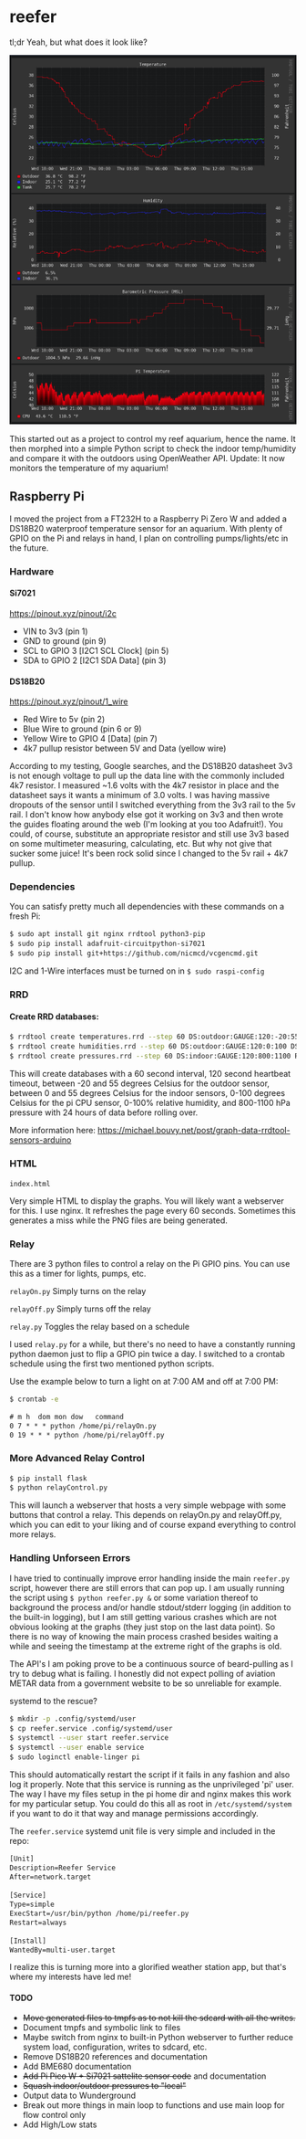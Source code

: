 # reefer

tl;dr Yeah, but what does it look like?

![screenshot](screenshot.png)

This started out as a project to control my reef aquarium, hence the name. It then morphed into a simple Python script to check the indoor temp/humidity and compare it with the outdoors using OpenWeather API. Update: It now monitors the temperature of my aquarium!

## Raspberry Pi

I moved the project from a FT232H to a Raspberry Pi Zero W and added a DS18B20 waterproof temperature sensor for an aquarium. With plenty of GPIO on the Pi and relays in hand, I plan on controlling pumps/lights/etc in the future.

### Hardware
#### Si7021
https://pinout.xyz/pinout/i2c
- VIN to 3v3 (pin 1)
- GND to ground (pin 9)
- SCL to GPIO 3 [I2C1 SCL Clock] (pin 5)
- SDA to GPIO 2 [I2C1 SDA Data] (pin 3)

#### DS18B20
https://pinout.xyz/pinout/1_wire
- Red Wire to 5v (pin 2)
- Blue Wire to ground (pin 6 or 9)
- Yellow Wire to GPIO 4 [Data] (pin 7)
- 4k7 pullup resistor between 5V and Data (yellow wire)

According to my testing, Google searches, and the DS18B20 datasheet 3v3 is not enough voltage to pull up the data line with the commonly included 4k7 resistor. I measured ~1.6 volts with the 4k7 resistor in place and the datasheet says it wants a minimum of 3.0 volts. I was having massive dropouts of the sensor until I switched everything from the 3v3 rail to the 5v rail. I don't know how anybody else got it working on 3v3 and then wrote the guides floating around the web (I'm looking at you too Adafruit!). You could, of course, substitute an appropriate resistor and still use 3v3 based on some multimeter measuring, calculating, etc. But why not give that sucker some juice! It's been rock solid since I changed to the 5v rail + 4k7 pullup.

### Dependencies

You can satisfy pretty much all dependencies with these commands on a fresh Pi:
```bash
$ sudo apt install git nginx rrdtool python3-pip
$ sudo pip install adafruit-circuitpython-si7021
$ sudo pip install git+https://github.com/nicmcd/vcgencmd.git
```

I2C and 1-Wire interfaces must be turned on in ```$ sudo raspi-config```

### RRD
#### Create RRD databases:

```bash
$ rrdtool create temperatures.rrd --step 60 DS:outdoor:GAUGE:120:-20:55 DS:indoor:GAUGE:120:0:55 DS:tank:GAUGE:120:0:55 DS:pi:GAUGE:120:0:100 DS:picow:GAUGE:120:0:100 RRA:MAX:0.5:1:1440
$ rrdtool create humidities.rrd --step 60 DS:outdoor:GAUGE:120:0:100 DS:indoor:GAUGE:120:0:100 RRA:MAX:0.5:1:1440
$ rrdtool create pressures.rrd --step 60 DS:indoor:GAUGE:120:800:1100 RRA:MAX:0.5:1:1440
```
This will create databases with a 60 second interval, 120 second heartbeat timeout, between -20 and 55 degrees Celsius for the outdoor sensor, between 0 and 55 degrees Celsius for the indoor sensors, 0-100 degrees Celsius for the pi CPU sensor, 0-100% relative humidity, and 800-1100 hPa pressure with 24 hours of data before rolling over.

More information here: https://michael.bouvy.net/post/graph-data-rrdtool-sensors-arduino

### HTML

```index.html```

Very simple HTML to display the graphs. You will likely want a webserver for this. I use nginx. It refreshes the page every 60 seconds. Sometimes this generates a miss while the PNG files are being generated.

### Relay

There are 3 python files to control a relay on the Pi GPIO pins. You can use this as a timer for lights, pumps, etc.

```relayOn.py``` Simply turns on the relay

```relayOff.py``` Simply turns off the relay

```relay.py``` Toggles the relay based on a schedule

I used ```relay.py``` for a while, but there's no need to have a constantly running python daemon just to flip a GPIO pin twice a day. I switched to a crontab schedule using the first two mentioned python scripts.

Use the example below to turn a light on at 7:00 AM and off at 7:00 PM:

```bash
$ crontab -e
```

```
# m h  dom mon dow   command
0 7 * * * python /home/pi/relayOn.py
0 19 * * * python /home/pi/relayOff.py
```

### More Advanced Relay Control

```bash
$ pip install flask
$ python relayControl.py
```

This will launch a webserver that hosts a very simple webpage with some buttons that control a relay. This depends on relayOn.py and relayOff.py, which you can edit to your liking and of course expand everything to control more relays.

### Handling Unforseen Errors

I have tried to continually improve error handling inside the main ```reefer.py``` script, however there are still errors that can pop up. I am usually running the script using ```$ python reefer.py &``` or some variation thereof to background the process and/or handle stdout/stderr logging (in addition to the built-in logging), but I am still getting various crashes which are not obvious looking at the graphs (they just stop on the last data point). So there is no way of knowing the main process crashed besides waiting a while and seeing the timestamp at the extreme right of the graphs is old.

The API's I am poking prove to be a continuous source of beard-pulling as I try to debug what is failing. I honestly did not expect polling of aviation METAR data from a government website to be so unreliable for example.

systemd to the rescue?

```bash
$ mkdir -p .config/systemd/user
$ cp reefer.service .config/systemd/user
$ systemctl --user start reefer.service
$ systemctl --user enable service
$ sudo loginctl enable-linger pi
```

This should automatically restart the script if it fails in any fashion and also log it properly. Note that this service is running as the unprivileged 'pi' user. The way I have my files setup in the pi home dir and nginx makes this work for my particular setup. You could do this all as root in ```/etc/systemd/system``` if you want to do it that way and manage permissions accordingly.

The ```reefer.service``` systemd unit file is very simple and included in the repo:

```
[Unit]
Description=Reefer Service
After=network.target

[Service]
Type=simple
ExecStart=/usr/bin/python /home/pi/reefer.py
Restart=always

[Install]
WantedBy=multi-user.target
```

I realize this is turning more into a glorified weather station app, but that's where my interests have led me!

#### TODO

- ~~Move generated files to tmpfs as to not kill the sdcard with all the writes.~~
- Document tmpfs and symbolic link to files
- Maybe switch from nginx to built-in Python webserver to further reduce system load, configuration, writes to sdcard, etc.
- Remove DS18B20 references and documentation
- Add BME680 documentation
- ~~Add Pi Pico W + Si7021 sattelite sensor code~~ and documentation
- ~~Squash indoor/outdoor pressures to "local"~~
- Output data to Wunderground
- Break out more things in main loop to functions and use main loop for flow control only
- Add High/Low stats
